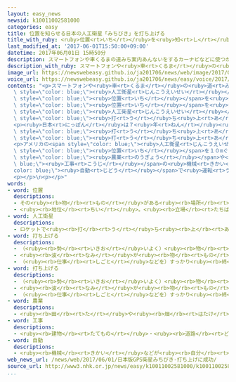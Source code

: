 ```yaml
---
layout: easy_news
newsid: k10011002581000
categories: easy
title: 位置を知らせる日本の人工衛星「みちびき」を打ち上げる
title_with_ruby: <ruby>位置<rt>いち</rt></ruby>を<ruby>知<rt>し</rt></ruby>らせる<ruby>日本<rt>にっぽん</rt></ruby>の<ruby>人工衛星<rt>じんこうえいせい</rt></ruby>「みちびき」を<ruby>打<rt>う</rt></ruby>ち<ruby>上<rt>あ</rt></ruby>げる
last_modified_at: '2017-06-01T15:50:00+09:00'
datetime: 2017年06月01日 15時50分
description: スマートフォンや車くるまの道みち案内あんないをするカーナビなどに使つかわれているＧＰＳは、アメリカの人工衛星じんこうえいせいを使つかって位置いちを知しらせています。
description_with_ruby: スマートフォンや<ruby>車<rt>くるま</rt></ruby>の<ruby>道<rt>みち</rt></ruby><ruby>案内<rt>あんない</rt></ruby>をするカーナビなどに<ruby>使<rt>つか</rt></ruby>われているＧＰＳは、アメリカの<ruby>人工衛星<rt>じんこうえいせい</rt></ruby>を<ruby>使<rt>つか</rt></ruby>って<ruby>位置<rt>いち</rt></ruby>を<ruby>知<rt>し</rt></ruby>らせています。
image_url: https://newswebeasy.github.io/ja201706/news/web/image/2017/06/01/k10011002581000.jpg
voice_url: https://newswebeasy.github.io/ja201706/news/easy/voice/2017/06/01/k10011002581000.mp3
contents: "<p>スマートフォンや<ruby>車<rt>くるま</rt></ruby>の<ruby>道<rt>みち</rt></ruby><ruby>案内<rt>あんない</rt></ruby>をするカーナビなどに<ruby>使<rt>つか</rt></ruby>われているＧＰＳは、アメリカの<span\
  \ style=\"color: blue;\"><ruby>人工衛星<rt>じんこうえいせい</rt></ruby></span>を<ruby>使<rt>つか</rt></ruby>って<span\
  \ style=\"color: blue;\"><ruby>位置<rt>いち</rt></ruby></span>を<ruby>知<rt>し</rt></ruby>らせています。<ruby>日本<rt>にっぽん</rt></ruby>は６<ruby>月<rt>がつ</rt></ruby><ruby>１日<rt>ついたち</rt></ruby>、もっと<ruby>正<rt>ただ</rt></ruby>しい<span\
  \ style=\"color: blue;\"><ruby>位置<rt>いち</rt></ruby></span>を<ruby>知<rt>し</rt></ruby>るために<span\
  \ style=\"color: blue;\"><ruby>人工衛星<rt>じんこうえいせい</rt></ruby></span>の「みちびき」を<span\
  \ style=\"color: blue;\"><ruby>打<rt>う</rt></ruby>ち<ruby>上<rt>あ</rt></ruby>げ</span>ました。</p>\n\
  <p><ruby>日本<rt>にっぽん</rt></ruby>は７<ruby>年<rt>ねん</rt></ruby><ruby>前<rt>まえ</rt></ruby>に「みちびき」を１つ<span\
  \ style=\"color: blue;\"><ruby>打<rt>う</rt></ruby>ち<ruby>上<rt>あ</rt></ruby>げ</span>て、テストをしていました。<ruby>今年<rt>ことし</rt></ruby>の<ruby>終<rt>お</rt></ruby>わりまでにあと２つ<span\
  \ style=\"color: blue;\"><ruby>打<rt>う</rt></ruby>ち<ruby>上<rt>あ</rt></ruby>げ</span>て、<ruby>全部<rt>ぜんぶ</rt></ruby>で４つにする<ruby>予定<rt>よてい</rt></ruby>です。４つのうち１つ<ruby>以上<rt>いじょう</rt></ruby>が<ruby>必<rt>かなら</rt></ruby>ず<ruby>日本<rt>にっぽん</rt></ruby>の<ruby>上<rt>うえ</rt></ruby>にいて、<ruby>来年<rt>らいねん</rt></ruby>の<ruby>春<rt>はる</rt></ruby>ごろから<ruby>使<rt>つか</rt></ruby>うことができるようになる<ruby>予定<rt>よてい</rt></ruby>です。</p>\n\
  <p>アメリカの<span style=\"color: blue;\"><ruby>人工衛星<rt>じんこうえいせい</rt></ruby></span>を<ruby>使<rt>つか</rt></ruby>うと<span\
  \ style=\"color: blue;\"><ruby>位置<rt>いち</rt></ruby></span>を１０mぐらい<ruby>間違<rt>まちが</rt></ruby>えることがありますが、「みちびき」を<ruby>使<rt>つか</rt></ruby>うと１０ｃｍより<ruby>小<rt>ちい</rt></ruby>さくなります。このため、<span\
  \ style=\"color: blue;\"><ruby>農業<rt>のうぎょう</rt></ruby></span>や<span style=\"color:\
  \ blue;\"><ruby>工事<rt>こうじ</rt></ruby></span>の<ruby>機械<rt>きかい</rt></ruby>を<span style=\"\
  color: blue;\"><ruby>自動<rt>じどう</rt></ruby></span>で<ruby>運転<rt>うんてん</rt></ruby>したり、ドローンで<ruby>荷物<rt>にもつ</rt></ruby>を<ruby>運<rt>はこ</rt></ruby>んだりすることができるようになると<ruby>考<rt>かんが</rt></ruby>えられています。</p>\n\
  <p></p>\n<p></p>"
words:
- word: 位置
  descriptions:
  - その<ruby><rb>物</rb><rt>もの</rt></ruby>がある<ruby><rb>場所</rb><rt>ばしょ</rt></ruby>。
  - <ruby><rb>地位</rb><rt>ちい</rt></ruby>。<ruby><rb>立場</rb><rt>たちば</rt></ruby>。
- word: 人工衛星
  descriptions:
  - ロケットで<ruby><rb>打</rb><rt>う</rt></ruby>ち<ruby><rb>上</rb><rt>あ</rt></ruby>げ、<ruby><rb>地球</rb><rt>ちきゅう</rt></ruby>の<ruby><rb>周</rb><rt>まわ</rt></ruby>りを<ruby><rb>回</rb><rt>まわ</rt></ruby>るようにした、<ruby><rb>人間</rb><rt>にんげん</rt></ruby>の<ruby><rb>作</rb><rt>つく</rt></ruby>った<ruby><rb>衛星</rb><rt>えいせい</rt></ruby>。<ruby><rb>宇宙</rb><rt>うちゅう</rt></ruby>のようすや<ruby><rb>気象</rb><rt>きしょう</rt></ruby>などを<ruby><rb>調</rb><rt>しら</rt></ruby>べたり、<ruby><rb>通信</rb><rt>つうしん</rt></ruby>や<ruby><rb>放送</rb><rt>ほうそう</rt></ruby>などの<ruby><rb>電波</rb><rt>でんぱ</rt></ruby>の<ruby><rb>中継</rb><rt>ちゅうけい</rt></ruby>に<ruby><rb>役立</rb><rt>やくだ</rt></ruby>てたりする。
- word: 打ち上げる
  descriptions:
  - （<ruby><rb>勢</rb><rt>いきお</rt></ruby>いよく）<ruby><rb>物</rb><rt>もの</rt></ruby>を<ruby><rb>空中</rb><rt>くうちゅう</rt></ruby>に<ruby><rb>上</rb><rt>あ</rt></ruby>げる。
  - <ruby><rb>波</rb><rt>なみ</rt></ruby>が<ruby><rb>物</rb><rt>もの</rt></ruby>を<ruby><rb>陸</rb><rt>りく</rt></ruby>に<ruby><rb>運</rb><rt>はこ</rt></ruby>び<ruby><rb>上</rb><rt>あ</rt></ruby>げる。
  - （<ruby><rb>仕事</rb><rt>しごと</rt></ruby>などを）すっかり<ruby><rb>終</rb><rt>お</rt></ruby>える。
- word: 打ち上げる
  descriptions:
  - （<ruby><rb>勢</rb><rt>いきお</rt></ruby>いよく）<ruby><rb>物</rb><rt>もの</rt></ruby>を<ruby><rb>空中</rb><rt>くうちゅう</rt></ruby>に<ruby><rb>上</rb><rt>あ</rt></ruby>げる。
  - <ruby><rb>波</rb><rt>なみ</rt></ruby>が<ruby><rb>物</rb><rt>もの</rt></ruby>を<ruby><rb>陸</rb><rt>りく</rt></ruby>に<ruby><rb>運</rb><rt>はこ</rt></ruby>び<ruby><rb>上</rb><rt>あ</rt></ruby>げる。
  - （<ruby><rb>仕事</rb><rt>しごと</rt></ruby>などを）すっかり<ruby><rb>終</rb><rt>お</rt></ruby>える。
- word: 農業
  descriptions:
  - <ruby><rb>田</rb><rt>た</rt></ruby>や<ruby><rb>畑</rb><rt>はたけ</rt></ruby>で、<ruby><rb>穀物</rb><rt>こくもつ</rt></ruby>・<ruby><rb>野菜</rb><rt>やさい</rt></ruby>・<ruby><rb>果物</rb><rt>くだもの</rt></ruby>などを<ruby><rb>作</rb><rt>つく</rt></ruby>る<ruby><rb>仕事</rb><rt>しごと</rt></ruby>。<ruby><rb>牛</rb><rt>うし</rt></ruby>などの<ruby><rb>家畜</rb><rt>かちく</rt></ruby>を<ruby><rb>飼</rb><rt>か</rt></ruby>う<ruby><rb>仕事</rb><rt>しごと</rt></ruby>もふくめていうことがある。
- word: 工事
  descriptions:
  - <ruby><rb>建物</rb><rt>たてもの</rt></ruby>・<ruby><rb>道路</rb><rt>どうろ</rt></ruby>・<ruby><rb>橋</rb><rt>はし</rt></ruby>などを<ruby><rb>造</rb><rt>つく</rt></ruby>ったり、<ruby><rb>直</rb><rt>なお</rt></ruby>したりすること。また、その<ruby><rb>仕事</rb><rt>しごと</rt></ruby>。
- word: 自動
  descriptions:
  - <ruby><rb>機械</rb><rt>きかい</rt></ruby>などが<ruby><rb>自分</rb><rt>じぶん</rt></ruby>の<ruby><rb>力</rb><rt>ちから</rt></ruby>で<ruby><rb>動</rb><rt>うご</rt></ruby>くこと。
web_news_url: /news/web/2017/06/01/日本版GPS衛星みちびき-打ち上げに成功/
source_url: http://www3.nhk.or.jp/news/easy/k10011002581000/k10011002581000.html
...
```

